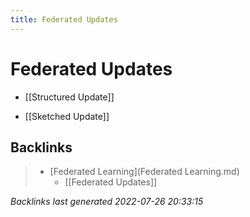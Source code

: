 ```yaml
---
title: Federated Updates
---
```


# Federated Updates
- [[Structured Update]] 

- [[Sketched Update]]


































































































## Backlinks

> - [Federated Learning](Federated Learning.md)
>   - [[Federated Updates]]

_Backlinks last generated 2022-07-26 20:33:15_
